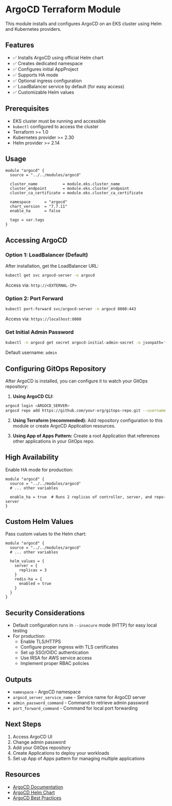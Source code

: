 # ArgoCD Terraform Module

This module installs and configures ArgoCD on an EKS cluster using Helm and Kubernetes providers.

## Features

- ✅ Installs ArgoCD using official Helm chart
- ✅ Creates dedicated namespace
- ✅ Configures initial AppProject
- ✅ Supports HA mode
- ✅ Optional ingress configuration
- ✅ LoadBalancer service by default (for easy access)
- ✅ Customizable Helm values

## Prerequisites

- EKS cluster must be running and accessible
- `kubectl` configured to access the cluster
- Terraform >= 1.0
- Kubernetes provider >= 2.30
- Helm provider >= 2.14

## Usage

```hcl
module "argocd" {
  source = "../../modules/argocd"

  cluster_name           = module.eks.cluster_name
  cluster_endpoint       = module.eks.cluster_endpoint
  cluster_ca_certificate = module.eks.cluster_ca_certificate
  
  namespace      = "argocd"
  chart_version  = "7.7.11"
  enable_ha      = false
  
  tags = var.tags
}
```

## Accessing ArgoCD

### Option 1: LoadBalancer (Default)

After installation, get the LoadBalancer URL:

```bash
kubectl get svc argocd-server -n argocd
```

Access via: `http://<EXTERNAL-IP>`

### Option 2: Port Forward

```bash
kubectl port-forward svc/argocd-server -n argocd 8080:443
```

Access via: `https://localhost:8080`

### Get Initial Admin Password

```bash
kubectl -n argocd get secret argocd-initial-admin-secret -o jsonpath='{.data.password}' | base64 -d
```

Default username: `admin`

## Configuring GitOps Repository

After ArgoCD is installed, you can configure it to watch your GitOps repository:

1. **Using ArgoCD CLI:**
```bash
argocd login <ARGOCD_SERVER>
argocd repo add https://github.com/your-org/gitops-repo.git --username <username> --password <token>
```

2. **Using Terraform (recommended):**
Add repository configuration to this module or create ArgoCD Application resources.

3. **Using App of Apps Pattern:**
Create a root Application that references other applications in your GitOps repo.

## High Availability

Enable HA mode for production:

```hcl
module "argocd" {
  source = "../../modules/argocd"
  # ... other variables
  
  enable_ha = true  # Runs 2 replicas of controller, server, and repo-server
}
```

## Custom Helm Values

Pass custom values to the Helm chart:

```hcl
module "argocd" {
  source = "../../modules/argocd"
  # ... other variables
  
  helm_values = {
    server = {
      replicas = 3
    }
    redis-ha = {
      enabled = true
    }
  }
}
```

## Security Considerations

- Default configuration runs in `--insecure` mode (HTTP) for easy local testing
- For production:
  - Enable TLS/HTTPS
  - Configure proper ingress with TLS certificates
  - Set up SSO/OIDC authentication
  - Use IRSA for AWS service access
  - Implement proper RBAC policies

## Outputs

- `namespace` - ArgoCD namespace
- `argocd_server_service_name` - Service name for ArgoCD server
- `admin_password_command` - Command to retrieve admin password
- `port_forward_command` - Command for local port forwarding

## Next Steps

1. Access ArgoCD UI
2. Change admin password
3. Add your GitOps repository
4. Create Applications to deploy your workloads
5. Set up App of Apps pattern for managing multiple applications

## Resources

- [ArgoCD Documentation](https://argo-cd.readthedocs.io/)
- [ArgoCD Helm Chart](https://github.com/argoproj/argo-helm/tree/main/charts/argo-cd)
- [ArgoCD Best Practices](https://argo-cd.readthedocs.io/en/stable/user-guide/best_practices/)

